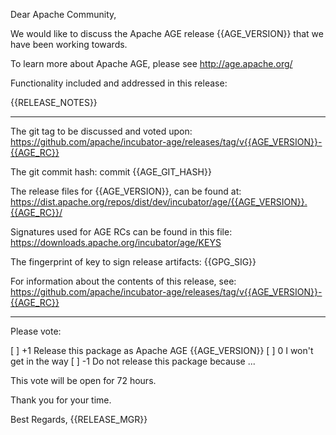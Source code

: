 Dear Apache Community,
 
We would like to discuss the Apache AGE release {{AGE_VERSION}} that we have been working towards.
 
To learn more about Apache AGE, please see http://age.apache.org/
 
Functionality included and addressed in this release:
 
{{RELEASE_NOTES}}

*****************************************************************
 
The git tag to be discussed and voted upon:
https://github.com/apache/incubator-age/releases/tag/v{{AGE_VERSION}}-{{AGE_RC}}
 
The git commit hash:
      commit {{AGE_GIT_HASH}}
 
The release files for {{AGE_VERSION}}, can be found at:
 https://dist.apache.org/repos/dist/dev/incubator/age/{{AGE_VERSION}}.{{AGE_RC}}/
 
Signatures used for AGE RCs can be found in this file:
https://downloads.apache.org/incubator/age/KEYS 
 
The fingerprint of key to sign release artifacts:
{{GPG_SIG}}
 
For information about the contents of this release, see:
https://github.com/apache/incubator-age/releases/tag/v{{AGE_VERSION}}-{{AGE_RC}}
 
*****************************************************************

Please vote:

[ ] +1 Release this package as Apache AGE {{AGE_VERSION}}
[ ] 0  I won't get in the way
[ ] -1 Do not release this package because ...


This vote will be open for 72 hours.

Thank you for your time.


Best Regards,
{{RELEASE_MGR}}
